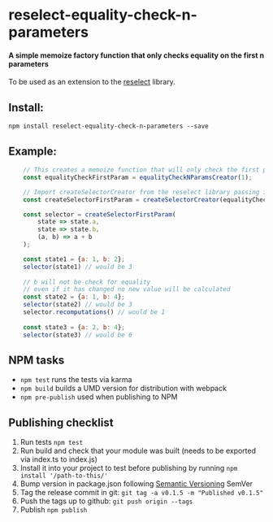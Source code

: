 # reselect-equality-check-n-parameters

#### A simple memoize factory function that only checks equality on the first n parameters

To be used as an extension to the [reselect] library.

[reselect]: https://github.com/reactjs/reselect

## Install:
    npm install reselect-equality-check-n-parameters --save

## Example:
```js
    // This creates a memoize function that will only check the first parameter
    const equalityCheckFirstParam = equalityCheckNParamsCreator(1);

    // Import createSelectorCreator from the reselect library passing it the memoize function
    const createSelectorFirstParam = createSelectorCreator(equalityCheckFirstParam);

    const selector = createSelectorFirstParam(
        state => state.a,
        state => state.b,
        (a, b) => a + b
    );

    const state1 = {a: 1, b: 2};
    selector(state1) // would be 3
    
    // b will not be check for equality
    // even if it has changed no new value will be calculated
    const state2 = {a: 1, b: 4};
    selector(state2) // would be 3
    selector.recomputations() // would be 1
    
    const state3 = {a: 2, b: 4};
    selector(state3) // would be 6

```


## NPM tasks

- `npm test` runs the tests via karma
- `npm build` builds a UMD version for distribution with webpack
- `npm pre-publish` used when publishing to NPM

## Publishing checklist

1. Run tests `npm test`
2. Run build and check that your module was built (needs to be exported via index.ts to index.js)
3. Install it into your project to test before publishing by running `npm install '/path-to-this/'`
4. Bump version in package.json following [Semantic Versioning] SemVer
5. Tag the release commit in git: `git tag -a v0.1.5 -m "Published v0.1.5"`
6. Push the tags up to github: `git push origin --tags`
7. Publish `npm publish`

[Semantic Versioning]: http://semver.org/
